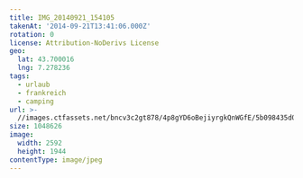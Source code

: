 ```yaml
---
title: IMG_20140921_154105
takenAt: '2014-09-21T13:41:06.000Z'
rotation: 0
license: Attribution-NoDerivs License
geo:
  lat: 43.700016
  lng: 7.278236
tags:
  - urlaub
  - frankreich
  - camping
url: >-
  //images.ctfassets.net/bncv3c2gt878/4p8gYD6oBejiyrgkQnWGfE/5b098435d04773876df90bc834e7ef30/img_20140921_154105_27696630344_o
size: 1048626
image:
  width: 2592
  height: 1944
contentType: image/jpeg
---
```


